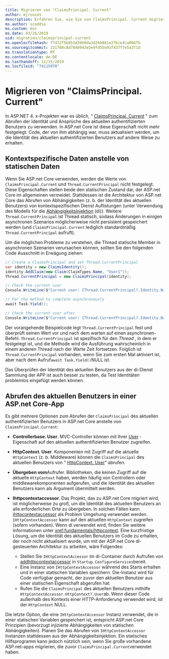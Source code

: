 ```yaml
---
title: Migrieren von "ClaimsPrincipal. Current"
author: mjrousos
description: Erfahren Sie, wie Sie von ClaimsPrincipal. Current migrieren, um die Identität und Ansprüche des aktuellen authentifizierten Benutzers in ASP.net Core abzurufen.
ms.author: scaddie
ms.custom: mvc
ms.date: 03/26/2019
uid: migration/claimsprincipal-current
ms.openlocfilehash: f7472f5b851d3869da3d26b881e276ce4ca004fb
ms.sourcegitcommit: 231780c8d7848943e5e9fd55e93f437f7e5a371d
ms.translationtype: MT
ms.contentlocale: de-DE
ms.lasthandoff: 11/15/2019
ms.locfileid: "74115970"
---
```

# <a name="migrate-from-claimsprincipalcurrent"></a>Migrieren von "ClaimsPrincipal. Current"

In ASP.NET 4. x-Projekten war es üblich, " [ClaimsPrincipal. Current](/dotnet/api/system.security.claims.claimsprincipal.current) " zum Abrufen der Identität und Ansprüche des aktuellen authentifizierten Benutzers zu verwenden. In ASP.net Core ist diese Eigenschaft nicht mehr festgelegt. Code, der von ihm abhängig war, muss aktualisiert werden, um die Identität des aktuellen authentifizierten Benutzers auf andere Weise zu erhalten.

## <a name="context-specific-data-instead-of-static-data"></a>Kontextspezifische Daten anstelle von statischen Daten

Wenn Sie ASP.net Core verwenden, werden die Werte von `ClaimsPrincipal.Current` und `Thread.CurrentPrincipal` nicht festgelegt. Diese Eigenschaften stellen beide den statischen Zustand dar, der ASP.net Core im allgemeinen vermeidet. Stattdessen ist die Architektur von ASP.net Core das Abrufen von Abhängigkeiten (z. b. der Identität des aktuellen Benutzers) von kontextspezifischen Dienst Auflistungen (unter Verwendung des Modells für die [Abhängigkeitsinjektion](xref:fundamentals/dependency-injection) (di)). Weitere `Thread.CurrentPrincipal` ist Thread statisch, sodass Änderungen in einigen asynchronen Szenarios möglicherweise nicht persistent gespeichert werden (und `ClaimsPrincipal.Current` lediglich standardmäßig `Thread.CurrentPrincipal` aufruft).

Um die möglichen Probleme zu verstehen, die Thread statische Member in asynchronen Szenarien verursachen können, sollten Sie den folgenden Code Ausschnitt in Erwägung ziehen:

```csharp
// Create a ClaimsPrincipal and set Thread.CurrentPrincipal
var identity = new ClaimsIdentity();
identity.AddClaim(new Claim(ClaimTypes.Name, "User1"));
Thread.CurrentPrincipal = new ClaimsPrincipal(identity);

// Check the current user
Console.WriteLine($"Current user: {Thread.CurrentPrincipal?.Identity.Name}");

// For the method to complete asynchronously
await Task.Yield();

// Check the current user after
Console.WriteLine($"Current user: {Thread.CurrentPrincipal?.Identity.Name}");
```

Der vorangehende Beispielcode legt `Thread.CurrentPrincipal` fest und überprüft seinen Wert vor und nach dem warten auf einen asynchronen-Befehl. `Thread.CurrentPrincipal` ist spezifisch für den *Thread* , in dem er festgelegt ist, und die Methode wird die Ausführung wahrscheinlich in einem anderen Thread nach der Warte Zeit fortsetzen. Folglich ist `Thread.CurrentPrincipal` vorhanden, wenn Sie zum ersten Mal aktiviert ist, aber nach dem Aufruf`await Task.Yield()`NULL ist.

Das Überprüfen der Identität des aktuellen Benutzers aus der di-Dienst Sammlung der APP ist auch besser zu testen, da Test Identitäten problemlos eingefügt werden können.

## <a name="retrieve-the-current-user-in-an-aspnet-core-app"></a>Abrufen des aktuellen Benutzers in einer ASP.net Core-App

Es gibt mehrere Optionen zum Abrufen der `ClaimsPrincipal` des aktuellen authentifizierten Benutzers in ASP.net Core anstelle von `ClaimsPrincipal.Current`:

* **Controllerbase. User**. MVC-Controller können mit Ihrer [User](/dotnet/api/microsoft.aspnetcore.mvc.controllerbase.user) -Eigenschaft auf den aktuellen authentifizierten Benutzer zugreifen.
* **HttpContext. User**. Komponenten mit Zugriff auf die aktuelle `HttpContext` (z. b. Middleware) können die `ClaimsPrincipal` des aktuellen Benutzers von " [HttpContext. User](/dotnet/api/microsoft.aspnetcore.http.httpcontext.user)" abrufen.
* **Übergeben vom**Aufrufer. Bibliotheken, die keinen Zugriff auf die aktuelle `HttpContext` haben, werden häufig von Controllern oder middlewarekomponenten aufgerufen, und die Identität des aktuellen Benutzers kann als Argument übermittelt werden.
* **Ihttpcontextaccessor**. Das Projekt, das zu ASP.net Core migriert wird, ist möglicherweise zu groß, um die Identität des aktuellen Benutzers an alle erforderlichen Orte zu übergeben. In solchen Fällen kann [ihttpcontextaccessor](/dotnet/api/microsoft.aspnetcore.http.ihttpcontextaccessor) als Problem Umgehung verwendet werden. `IHttpContextAccessor` kann auf den aktuellen `HttpContext` zugreifen (sofern vorhanden). Wenn di verwendet wird, finden Sie weitere Informationen unter <xref:fundamentals/httpcontext>. Eine kurzfristige Lösung, um die Identität des aktuellen Benutzers im Code zu erhalten, der noch nicht aktualisiert wurde, um mit der ASP.net Core di-gesteuerten Architektur zu arbeiten, wäre Folgendes:

  * Stellen Sie `IHttpContextAccessor` im di-Container durch Aufrufen von [addhttpcontextaccessor](https://github.com/aspnet/Hosting/issues/793) in `Startup.ConfigureServices`bereit.
  * Eine Instanz von `IHttpContextAccessor` während des Starts erhalten und in einer statischen Variablen speichern. Die-Instanz wird für Code verfügbar gemacht, der zuvor den aktuellen Benutzer aus einer statischen Eigenschaft abgerufen hat.
  * Rufen Sie die `ClaimsPrincipal` des aktuellen Benutzers mithilfe `HttpContextAccessor.HttpContext?.User`ab. Wenn dieser Code außerhalb des Kontexts einer HTTP-Anforderung verwendet wird, ist der `HttpContext` NULL.

Die letzte Option, die eine `IHttpContextAccessor` Instanz verwendet, die in einer statischen Variablen gespeichert ist, entspricht ASP.net Core Prinzipien (bevorzugt injizierte Abhängigkeiten von statischen Abhängigkeiten). Planen Sie das Abrufen von `IHttpContextAccessor` Instanzen stattdessen aus der Abhängigkeitsinjektion. Ein statisches Hilfsprogramm kann jedoch nützlich sein, wenn Sie große vorhandene ASP.net-apps migrieren, die zuvor `ClaimsPrincipal.Current`verwendet haben.
